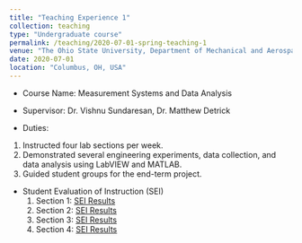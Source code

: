 ```yaml
---
title: "Teaching Experience 1"
collection: teaching
type: "Undergraduate course"
permalink: /teaching/2020-07-01-spring-teaching-1
venue: "The Ohio State University, Department of Mechanical and Aerospace Engineering"
date: 2020-07-01
location: "Columbus, OH, USA"
---
```


* Course Name: Measurement Systems and Data Analysis

* Supervisor: Dr. Vishnu Sundaresan, Dr. Matthew Detrick

* Duties: 
 1. Instructed four lab sections per week.
 2. Demonstrated several engineering experiments, data collection, and data analysis using LabVIEW and MATLAB.
 3. Guided student groups for the end-term project.
 
* Student Evaluation of Instruction (SEI)
  1. Section 1: [SEI Results](/files/SEI_1.pdf)
  2. Section 2: [SEI Results](/files/SEI_2.pdf)
  3. Section 3: [SEI Results](/files/SEI_3.pdf)
  4. Section 4: [SEI Results](/files/SEI_4.pdf)
